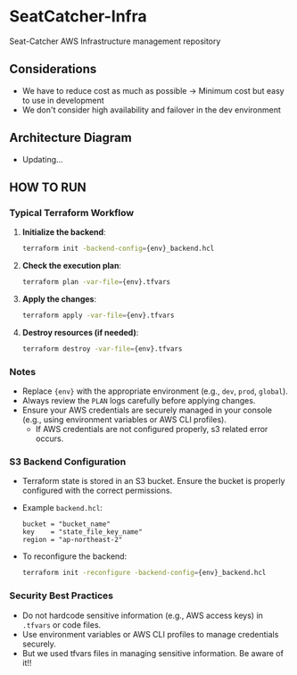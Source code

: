 # SeatCatcher-Infra
Seat-Catcher AWS Infrastructure management repository

## Considerations
- We have to reduce cost as much as possible -> Minimum cost but easy to use in development
- We don't consider high availability and failover in the dev environment

## Architecture Diagram
- Updating...

## HOW TO RUN

### Typical Terraform Workflow
1. **Initialize the backend**:
   ```bash
   terraform init -backend-config={env}_backend.hcl
   ```

2. **Check the execution plan**:
   ```bash
   terraform plan -var-file={env}.tfvars
   ```

3. **Apply the changes**:
   ```bash
   terraform apply -var-file={env}.tfvars
   ```

4. **Destroy resources (if needed)**:
   ```bash
   terraform destroy -var-file={env}.tfvars
   ```

### Notes
- Replace `{env}` with the appropriate environment (e.g., `dev`, `prod`, `global`).
- Always review the `PLAN` logs carefully before applying changes.
- Ensure your AWS credentials are securely managed in your console (e.g., using environment variables or AWS CLI profiles).
    - If AWS credentials are not configured properly, s3 related error occurs.

### S3 Backend Configuration
- Terraform state is stored in an S3 bucket. Ensure the bucket is properly configured with the correct permissions.
- Example `backend.hcl`:
  ```hcl
  bucket = "bucket_name"
  key    = "state_file_key_name"
  region = "ap-northeast-2"
  ```

- To reconfigure the backend:
  ```bash
  terraform init -reconfigure -backend-config={env}_backend.hcl
  ```

### Security Best Practices
- Do not hardcode sensitive information (e.g., AWS access keys) in `.tfvars` or code files.
- Use environment variables or AWS CLI profiles to manage credentials securely.
- But we used tfvars files in managing sensitive information. Be aware of it!!
